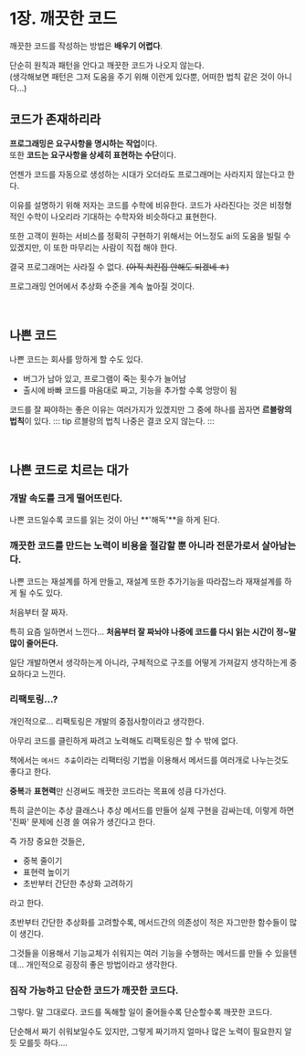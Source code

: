 # 1장. 깨끗한 코드
깨끗한 코드를 작성하는 방법은 **배우기 어렵다**.  

단순히 원칙과 패턴을 안다고 깨끗한 코드가 나오지 않는다.  
(생각해보면 패턴은 그저 도움을 주기 위해 이런게 있다뿐, 어떠한 법칙 같은 것이 아니다...)

## 코드가 존재하리라
**프로그래밍은 요구사항을 명시하는 작업**이다.  
또한 **코드는 요구사항을 상세히 표현하는 수단**이다.  

언젠가 코드를 자동으로 생성하는 시대가 오더라도 프로그래머는 사라지지 않는다고 한다.  

이유를 설명하기 위해 저자는 코드를 수학에 비유한다. 코드가 사라진다는 것은 비정형적인 수학이 나오리라 기대하는 수학자와 비슷하다고 표현한다.

또한 고객이 원하는 서비스를 정확히 구현하기 위해서는 어느정도 ai의 도움을 빌릴 수 있겠지만, 이 또한 마무리는 사람이 직접 해야 한다.  

결국 프로그래머는 사라질 수 없다. ~~(아직 치킨집 안해도 되겠네 ㅎ)~~

프로그래밍 언어에서 추상화 수준을 계속 높아질 것이다.

<br>

## 나쁜 코드

나쁜 코드는 회사를 망하게 할 수도 있다.
- 버그가 남아 있고, 프로그램이 죽는 횟수가 늘어남
- 출시에 바빠 코드를 마음대로 짜고, 기능을 추가할 수록 엉망이 됨

코드를 잘 짜야하는 좋은 이유는 여러가지가 있겠지만 그 중에 하나를 꼽자면 **르블랑의 법칙**이 있다.
::: tip 르블랑의 법칙
나중은 결코 오지 않는다.
:::

<br>

## 나쁜 코드로 치르는 대가
### 개발 속도를 크게 떨어뜨린다.
나쁜 코드일수록 코드를 읽는 것이 아닌 **'해독'**을 하게 된다.

### 깨끗한 코드를 만드는 노력이 비용을 절감할 뿐 아니라 전문가로서 살아남는다.
나쁜 코드는 재설계를 하게 만들고, 재설계 또한 추가기능을 따라잡느라 재재설계를 하게 될 수도 있다.  

처음부터 잘 짜자.
  
특히 요즘 일하면서 느낀다... **처음부터 잘 짜놔야 나중에 코드를 다시 읽는 시간이 정~말 많이 줄어든다.**

일단 개발하면서 생각하는게 아니라, 구체적으로 구조를 어떻게 가져갈지 생각하는게 중요하다고 느낀다.

### 리팩토링...?

개인적으로... 리팩토링은 개발의 중점사항이라고 생각한다.

아무리 코드를 클린하게 짜려고 노력해도 리팩토링은 할 수 밖에 없다.

책에서는 `메서드 추출`이라는 리팩터링 기법을 이용해서 메서드를 여러개로 나누는것도 좋다고 한다.

**중복**과 **표현력**만 신경써도 깨끗한 코드라는 목표에 성큼 다가선다.

특히 글쓴이는 추상 클래스나 추상 메서드를 만들어 실제 구현을 감싸는데, 이렇게 하면 '진짜' 문제에 신경 쓸 여유가 생긴다고 한다.

즉 가장 중요한 것들은,

- 중복 줄이기
- 표현력 높이기
- 초반부터 간단한 추상화 고려하기

라고 한다.

초반부터 간단한 추상화를 고려할수록, 메서드간의 의존성이 적은 자그만한 함수들이 많이 생긴다.

그것들을 이용해서 기능교체가 쉬워지는 여러 기능을 수행하는 메서드를 만들 수 있을텐데... 개인적으로 굉장히 좋은 방법이라고 생각한다.

### 짐작 가능하고 단순한 코드가 깨끗한 코드다.

그렇다. 말 그대로다. 코드를 독해할 일이 줄어들수록 단순할수록 깨끗한 코드다.

단순해서 짜기 쉬워보일수도 있지만, 그렇게 짜기까지 얼마나 많은 노력이 필요한지 알듯 모를듯 하다....

